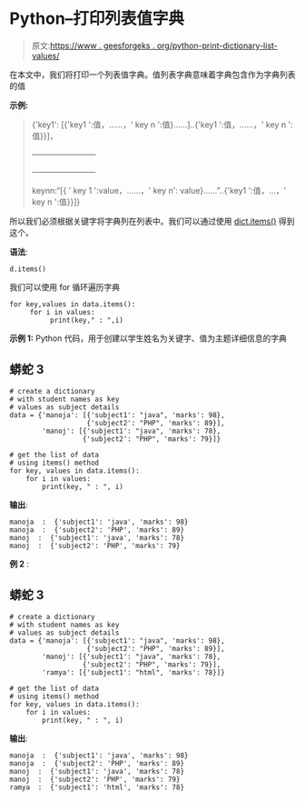 # Python–打印列表值字典

> 原文:[https://www . geesforgeks . org/python-print-dictionary-list-values/](https://www.geeksforgeeks.org/python-print-dictionary-of-list-values/)

在本文中，我们将打印一个列表值字典。值列表字典意味着字典包含作为字典列表的值

**示例:**

> {'key1': [{'key1 ':值，……，' key n ':值}……]..{'key1 ':值，……，' key n ':值}}]，
> 
> ————————
> 
> ————————
> 
> keynn:“[{ ' key 1 ':value，……，' key n': value}……”..{'key1 ':值，…，' key n ':值}}]}

所以我们必须根据关键字将字典列在列表中。我们可以通过使用 [dict.items()](https://www.geeksforgeeks.org/python-dictionary-items-method/) 得到这个。

**语法**:

```
d.items()
```

我们可以使用 for 循环遍历字典

```
for key,values in data.items():
     for i in values:
          print(key," : ",i)
```

**示例 1:** Python 代码，用于创建以学生姓名为关键字、值为主题详细信息的字典

## 蟒蛇 3

```
# create a dictionary
# with student names as key
# values as subject details
data = {'manoja': [{'subject1': "java", 'marks': 98}, 
                   {'subject2': "PHP", 'marks': 89}],
        'manoj': [{'subject1': "java", 'marks': 78}, 
                  {'subject2': "PHP", 'marks': 79}]}

# get the list of data
# using items() method
for key, values in data.items():
    for i in values:
        print(key, " : ", i)
```

**输出**:

```
manoja  :  {'subject1': 'java', 'marks': 98}
manoja  :  {'subject2': 'PHP', 'marks': 89}
manoj  :  {'subject1': 'java', 'marks': 78}
manoj  :  {'subject2': 'PHP', 'marks': 79}
```

**例 2** :

## 蟒蛇 3

```
# create a dictionary
# with student names as key
# values as subject details
data = {'manoja': [{'subject1': "java", 'marks': 98}, 
                   {'subject2': "PHP", 'marks': 89}],
        'manoj': [{'subject1': "java", 'marks': 78},
                  {'subject2': "PHP", 'marks': 79}],
        'ramya': [{'subject1': "html", 'marks': 78}]}

# get the list of data
# using items() method
for key, values in data.items():
    for i in values:
        print(key, " : ", i)
```

**输出**:

```
manoja  :  {'subject1': 'java', 'marks': 98}
manoja  :  {'subject2': 'PHP', 'marks': 89}
manoj  :  {'subject1': 'java', 'marks': 78}
manoj  :  {'subject2': 'PHP', 'marks': 79}
ramya  :  {'subject1': 'html', 'marks': 78}
```